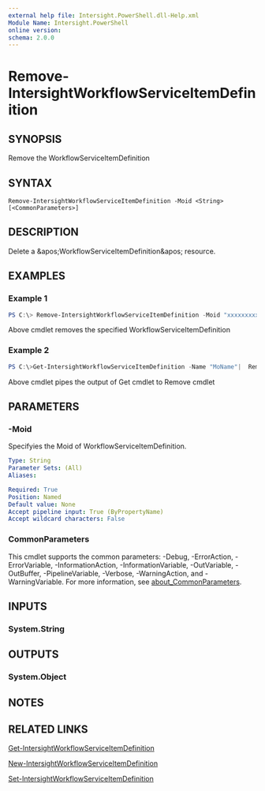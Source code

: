 ```yaml
---
external help file: Intersight.PowerShell.dll-Help.xml
Module Name: Intersight.PowerShell
online version:
schema: 2.0.0
---
```


# Remove-IntersightWorkflowServiceItemDefinition

## SYNOPSIS
Remove the WorkflowServiceItemDefinition

## SYNTAX

```
Remove-IntersightWorkflowServiceItemDefinition -Moid <String> [<CommonParameters>]
```

## DESCRIPTION
Delete a &amp;apos;WorkflowServiceItemDefinition&amp;apos; resource.

## EXAMPLES

### Example 1
```powershell
PS C:\> Remove-IntersightWorkflowServiceItemDefinition -Moid "xxxxxxxxxxxxxxxxxxxxxxxxxxx"
```
Above cmdlet removes the specified WorkflowServiceItemDefinition 

### Example 2
```powershell
PS C:\>Get-IntersightWorkflowServiceItemDefinition -Name "MoName"|  Remove-IntersightWorkflowServiceItemDefinition
```
Above cmdlet pipes the output of Get cmdlet to Remove cmdlet

## PARAMETERS

### -Moid
Specifyies the Moid of WorkflowServiceItemDefinition.

```yaml
Type: String
Parameter Sets: (All)
Aliases:

Required: True
Position: Named
Default value: None
Accept pipeline input: True (ByPropertyName)
Accept wildcard characters: False
```

### CommonParameters
This cmdlet supports the common parameters: -Debug, -ErrorAction, -ErrorVariable, -InformationAction, -InformationVariable, -OutVariable, -OutBuffer, -PipelineVariable, -Verbose, -WarningAction, and -WarningVariable. For more information, see [about_CommonParameters](http://go.microsoft.com/fwlink/?LinkID=113216).

## INPUTS

### System.String

## OUTPUTS

### System.Object
## NOTES

## RELATED LINKS

[Get-IntersightWorkflowServiceItemDefinition](./Get-IntersightWorkflowServiceItemDefinition.md)

[New-IntersightWorkflowServiceItemDefinition](./New-IntersightWorkflowServiceItemDefinition.md)

[Set-IntersightWorkflowServiceItemDefinition](./Set-IntersightWorkflowServiceItemDefinition.md)

